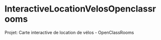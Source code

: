 # InteractiveLocationVelosOpenclassrooms
Projet: Carte interactive de location de vélos - OpenClassRooms
